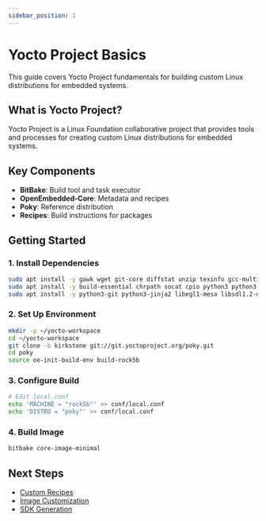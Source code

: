 ```yaml
---
sidebar_position: 1
---
```


# Yocto Project Basics

This guide covers Yocto Project fundamentals for building custom Linux distributions for embedded systems.

## What is Yocto Project?

Yocto Project is a Linux Foundation collaborative project that provides tools and processes for creating custom Linux distributions for embedded systems.

## Key Components

- **BitBake**: Build tool and task executor
- **OpenEmbedded-Core**: Metadata and recipes
- **Poky**: Reference distribution
- **Recipes**: Build instructions for packages

## Getting Started

### 1. Install Dependencies

```bash
sudo apt install -y gawk wget git-core diffstat unzip texinfo gcc-multilib
sudo apt install -y build-essential chrpath socat cpio python3 python3-pip
sudo apt install -y python3-git python3-jinja2 libegl1-mesa libsdl1.2-dev
```

### 2. Set Up Environment

```bash
mkdir -p ~/yocto-workspace
cd ~/yocto-workspace
git clone -b kirkstone git://git.yoctoproject.org/poky.git
cd poky
source oe-init-build-env build-rock5b
```

### 3. Configure Build

```bash
# Edit local.conf
echo 'MACHINE = "rock5b"' >> conf/local.conf
echo 'DISTRO = "poky"' >> conf/local.conf
```

### 4. Build Image

```bash
bitbake core-image-minimal
```

## Next Steps

- [Custom Recipes](./custom-recipes.md)
- [Image Customization](./image-customization.md)
- [SDK Generation](./sdk-generation.md)
